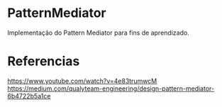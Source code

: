 # PatternMediator
Implementação do Pattern Mediator para fins de aprendizado.

# Referencias
 https://www.youtube.com/watch?v=4e83trumwcM
 https://medium.com/qualyteam-engineering/design-pattern-mediator-6b4722b5a1ce
